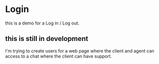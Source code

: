 # Login
this is a demo for a Log in / Log out.
## this is still in development
I'm trying to create users for a web page where the client and agent can access to a chat where the client can have support.
